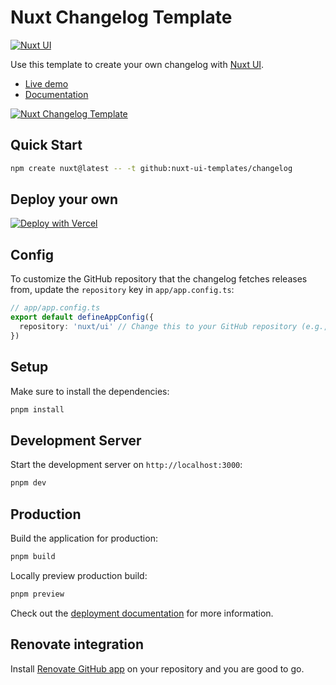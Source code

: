 # Nuxt Changelog Template

[![Nuxt UI](https://img.shields.io/badge/Made%20with-Nuxt%20UI-00DC82?logo=nuxt&labelColor=020420)](https://ui.nuxt.com)

Use this template to create your own changelog with [Nuxt UI](https://ui.nuxt.com).

- [Live demo](https://changelog-template.nuxt.dev/)
- [Documentation](https://ui.nuxt.com/getting-started/installation/nuxt)

<a href="https://changelog-template.nuxt.dev/" target="_blank">
  <picture>
    <source media="(prefers-color-scheme: dark)" srcset="https://ui4.nuxt.com/assets/templates/nuxt/changelog-dark.png">
    <source media="(prefers-color-scheme: light)" srcset="https://ui4.nuxt.com/assets/templates/nuxt/changelog-light.png">
    <img alt="Nuxt Changelog Template" src="https://ui4.nuxt.com/assets/templates/nuxt/changelog-light.png">
  </picture>
</a>

## Quick Start

```bash [Terminal]
npm create nuxt@latest -- -t github:nuxt-ui-templates/changelog
```

## Deploy your own

[![Deploy with Vercel](https://vercel.com/button)](https://vercel.com/new/clone?repository-url=https%3A%2F%2Fgithub.com%2Fnuxt-ui-templates%2Fchangelog&demo-image=https%3A%2F%2Fui4.nuxt.com%2Fassets%2Ftemplates%2Fnuxt%2Fchangelog-dark.png&demo-url=https%3A%2F%2Fchangelog-template.nuxt.dev%2F&demo-title=Nuxt%20Changelog%20Template&demo-description=A%20changelog%20template%20to%20display%20your%20repository%20releases%20notes%20from%20GitHub%20powered%20by%20Nuxt%20MDC.)

## Config

To customize the GitHub repository that the changelog fetches releases from, update the `repository` key in `app/app.config.ts`:

```ts [app/app.config.ts]
// app/app.config.ts
export default defineAppConfig({
  repository: 'nuxt/ui' // Change this to your GitHub repository (e.g., 'facebook/react')
})
```

## Setup

Make sure to install the dependencies:

```bash
pnpm install
```

## Development Server

Start the development server on `http://localhost:3000`:

```bash
pnpm dev
```

## Production

Build the application for production:

```bash
pnpm build
```

Locally preview production build:

```bash
pnpm preview
```

Check out the [deployment documentation](https://nuxt.com/docs/getting-started/deployment) for more information.

## Renovate integration

Install [Renovate GitHub app](https://github.com/apps/renovate/installations/select_target) on your repository and you are good to go.

